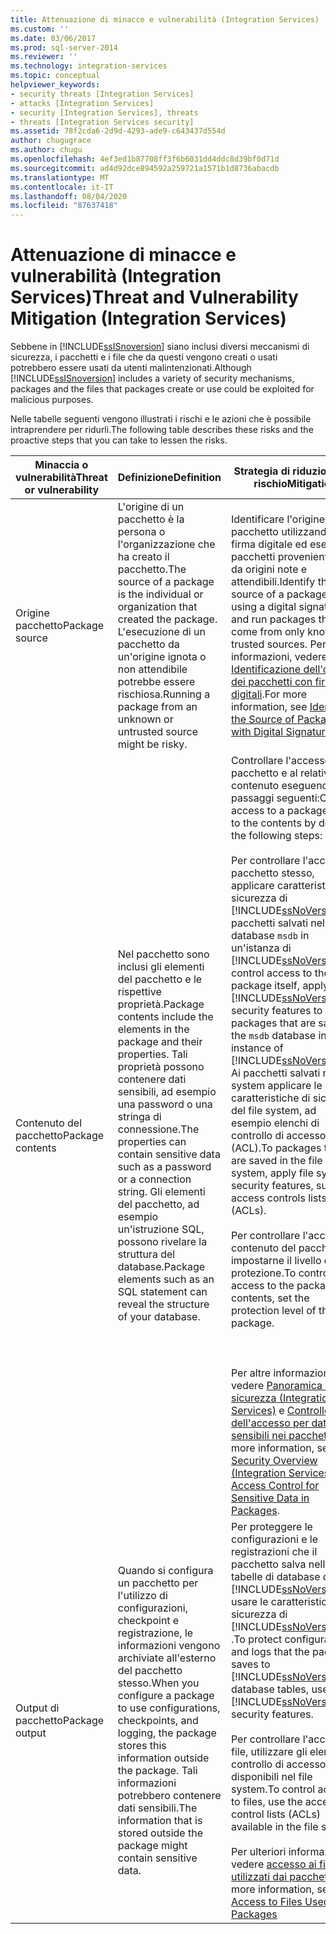 ```yaml
---
title: Attenuazione di minacce e vulnerabilità (Integration Services) | Microsoft Docs
ms.custom: ''
ms.date: 03/06/2017
ms.prod: sql-server-2014
ms.reviewer: ''
ms.technology: integration-services
ms.topic: conceptual
helpviewer_keywords:
- security threats [Integration Services]
- attacks [Integration Services]
- security [Integration Services], threats
- threats [Integration Services security]
ms.assetid: 78f2cda6-2d9d-4293-ade9-c643437d554d
author: chugugrace
ms.author: chugu
ms.openlocfilehash: 4ef3ed1b87708ff3f6b6031dd4ddc8d39bf0d71d
ms.sourcegitcommit: ad4d92dce894592a259721a1571b1d8736abacdb
ms.translationtype: MT
ms.contentlocale: it-IT
ms.lasthandoff: 08/04/2020
ms.locfileid: "87637418"
---
```

# <a name="threat-and-vulnerability-mitigation-integration-services"></a><span data-ttu-id="b29cd-102">Attenuazione di minacce e vulnerabilità (Integration Services)</span><span class="sxs-lookup"><span data-stu-id="b29cd-102">Threat and Vulnerability Mitigation (Integration Services)</span></span>
  <span data-ttu-id="b29cd-103">Sebbene in [!INCLUDE[ssISnoversion](../includes/ssisnoversion-md.md)] siano inclusi diversi meccanismi di sicurezza, i pacchetti e i file che da questi vengono creati o usati potrebbero essere usati da utenti malintenzionati.</span><span class="sxs-lookup"><span data-stu-id="b29cd-103">Although [!INCLUDE[ssISnoversion](../includes/ssisnoversion-md.md)] includes a variety of security mechanisms, packages and the files that packages create or use could be exploited for malicious purposes.</span></span>  
  
 <span data-ttu-id="b29cd-104">Nelle tabelle seguenti vengono illustrati i rischi e le azioni che è possibile intraprendere per ridurli.</span><span class="sxs-lookup"><span data-stu-id="b29cd-104">The following table describes these risks and the proactive steps that you can take to lessen the risks.</span></span>  
  
|<span data-ttu-id="b29cd-105">Minaccia o vulnerabilità</span><span class="sxs-lookup"><span data-stu-id="b29cd-105">Threat or vulnerability</span></span>|<span data-ttu-id="b29cd-106">Definizione</span><span class="sxs-lookup"><span data-stu-id="b29cd-106">Definition</span></span>|<span data-ttu-id="b29cd-107">Strategia di riduzione del rischio</span><span class="sxs-lookup"><span data-stu-id="b29cd-107">Mitigation</span></span>|  
|-----------------------------|----------------|----------------|  
|<span data-ttu-id="b29cd-108">Origine pacchetto</span><span class="sxs-lookup"><span data-stu-id="b29cd-108">Package source</span></span>|<span data-ttu-id="b29cd-109">L'origine di un pacchetto è la persona o l'organizzazione che ha creato il pacchetto.</span><span class="sxs-lookup"><span data-stu-id="b29cd-109">The source of a package is the individual or organization that created the package.</span></span> <span data-ttu-id="b29cd-110">L'esecuzione di un pacchetto da un'origine ignota o non attendibile potrebbe essere rischiosa.</span><span class="sxs-lookup"><span data-stu-id="b29cd-110">Running a package from an unknown or untrusted source might be risky.</span></span>|<span data-ttu-id="b29cd-111">Identificare l'origine di un pacchetto utilizzando una firma digitale ed eseguire pacchetti provenienti solo da origini note e attendibili.</span><span class="sxs-lookup"><span data-stu-id="b29cd-111">Identify the source of a package by using a digital signature, and run packages that come from only known, trusted sources.</span></span> <span data-ttu-id="b29cd-112">Per altre informazioni, vedere [Identificazione dell'origine dei pacchetti con firme digitali](security/identify-the-source-of-packages-with-digital-signatures.md).</span><span class="sxs-lookup"><span data-stu-id="b29cd-112">For more information, see [Identify the Source of Packages with Digital Signatures](security/identify-the-source-of-packages-with-digital-signatures.md).</span></span>|  
|<span data-ttu-id="b29cd-113">Contenuto del pacchetto</span><span class="sxs-lookup"><span data-stu-id="b29cd-113">Package contents</span></span>|<span data-ttu-id="b29cd-114">Nel pacchetto sono inclusi gli elementi del pacchetto e le rispettive proprietà.</span><span class="sxs-lookup"><span data-stu-id="b29cd-114">Package contents include the elements in the package and their properties.</span></span> <span data-ttu-id="b29cd-115">Tali proprietà possono contenere dati sensibili, ad esempio una password o una stringa di connessione.</span><span class="sxs-lookup"><span data-stu-id="b29cd-115">The properties can contain sensitive data such as a password or a connection string.</span></span> <span data-ttu-id="b29cd-116">Gli elementi del pacchetto, ad esempio un'istruzione SQL, possono rivelare la struttura del database.</span><span class="sxs-lookup"><span data-stu-id="b29cd-116">Package elements such as an SQL statement can reveal the structure of your database.</span></span>|<span data-ttu-id="b29cd-117">Controllare l'accesso a un pacchetto e al relativo contenuto eseguendo i passaggi seguenti:</span><span class="sxs-lookup"><span data-stu-id="b29cd-117">Control access to a package and to the contents by doing the following steps:</span></span><br /><br /> <span data-ttu-id="b29cd-118">Per controllare l'accesso al pacchetto stesso, applicare caratteristiche di sicurezza di [!INCLUDE[ssNoVersion](../includes/ssnoversion-md.md)] ai pacchetti salvati nel database `msdb` in un'istanza di [!INCLUDE[ssNoVersion](../includes/ssnoversion-md.md)].</span><span class="sxs-lookup"><span data-stu-id="b29cd-118">To control access to the package itself, apply [!INCLUDE[ssNoVersion](../includes/ssnoversion-md.md)] security features to packages that are saved to the `msdb` database in an instance of [!INCLUDE[ssNoVersion](../includes/ssnoversion-md.md)].</span></span> <span data-ttu-id="b29cd-119">Ai pacchetti salvati nel file system applicare le caratteristiche di sicurezza del file system, ad esempio elenchi di controllo di accesso (ACL).</span><span class="sxs-lookup"><span data-stu-id="b29cd-119">To packages that are saved in the file system, apply file system security features, such as access controls lists (ACLs).</span></span><br /><br /> <span data-ttu-id="b29cd-120">Per controllare l'accesso al contenuto del pacchetto, impostarne il livello di protezione.</span><span class="sxs-lookup"><span data-stu-id="b29cd-120">To control access to the package's contents, set the protection level of the package.</span></span><br /><br /> <br /><br /> <span data-ttu-id="b29cd-121">Per altre informazioni, vedere [Panoramica sulla sicurezza &#40;Integration Services&#41;](security/security-overview-integration-services.md) e [Controllo dell'accesso per dati sensibili nei pacchetti](security/access-control-for-sensitive-data-in-packages.md).</span><span class="sxs-lookup"><span data-stu-id="b29cd-121">For more information, see [Security Overview &#40;Integration Services&#41;](security/security-overview-integration-services.md) and [Access Control for Sensitive Data in Packages](security/access-control-for-sensitive-data-in-packages.md).</span></span>|  
|<span data-ttu-id="b29cd-122">Output di pacchetto</span><span class="sxs-lookup"><span data-stu-id="b29cd-122">Package output</span></span>|<span data-ttu-id="b29cd-123">Quando si configura un pacchetto per l'utilizzo di configurazioni, checkpoint e registrazione, le informazioni vengono archiviate all'esterno del pacchetto stesso.</span><span class="sxs-lookup"><span data-stu-id="b29cd-123">When you configure a package to use configurations, checkpoints, and logging, the package stores this information outside the package.</span></span> <span data-ttu-id="b29cd-124">Tali informazioni potrebbero contenere dati sensibili.</span><span class="sxs-lookup"><span data-stu-id="b29cd-124">The information that is stored outside the package might contain sensitive data.</span></span>|<span data-ttu-id="b29cd-125">Per proteggere le configurazioni e le registrazioni che il pacchetto salva nelle tabelle di database di [!INCLUDE[ssNoVersion](../includes/ssnoversion-md.md)] , usare le caratteristiche di sicurezza di [!INCLUDE[ssNoVersion](../includes/ssnoversion-md.md)] .</span><span class="sxs-lookup"><span data-stu-id="b29cd-125">To protect configurations and logs that the package saves to [!INCLUDE[ssNoVersion](../includes/ssnoversion-md.md)] database tables, use [!INCLUDE[ssNoVersion](../includes/ssnoversion-md.md)] security features.</span></span><br /><br /> <span data-ttu-id="b29cd-126">Per controllare l'accesso ai file, utilizzare gli elenchi di controllo di accesso (ACL) disponibili nel file system.</span><span class="sxs-lookup"><span data-stu-id="b29cd-126">To control access to files, use the access control lists (ACLs) available in the file system.</span></span><br /><br /> <span data-ttu-id="b29cd-127">Per ulteriori informazioni, vedere [accesso ai file utilizzati dai pacchetti](../../2014/integration-services/access-to-files-used-by-packages.md)</span><span class="sxs-lookup"><span data-stu-id="b29cd-127">For more information, see [Access to Files Used by Packages](../../2014/integration-services/access-to-files-used-by-packages.md)</span></span>|  
  
  
